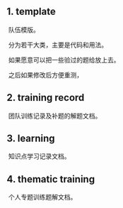 ## 1. template

​	队伍模版。

​	分为若干大类，主要是代码和用法。	

​	如果愿意可以把一些验过的题给放上去。

​	之后如果修改后方便重测，

## 2. training record

​	团队训练记录及补题的解题文档。

## 3. learning

​	知识点学习记录文档。

## 4. thematic training

​	个人专题训练题解文档。
